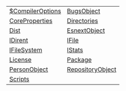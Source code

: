 |                                                                                                             |                                                                                                           |
| ----------------------------------------------------------------------------------------------------------- | --------------------------------------------------------------------------------------------------------- |
| [$CompilerOptions](https://hamedfathi.gitbook.io/aurelia-2-doc-api/aot/system/interface/usdcompileroptions) | [BugsObject](https://hamedfathi.gitbook.io/aurelia-2-doc-api/aot/system/interface/bugsobject)             |
| [CoreProperties](https://hamedfathi.gitbook.io/aurelia-2-doc-api/aot/system/interface/coreproperties)       | [Directories](https://hamedfathi.gitbook.io/aurelia-2-doc-api/aot/system/interface/directories)           |
| [Dist](https://hamedfathi.gitbook.io/aurelia-2-doc-api/aot/system/interface/dist)                           | [EsnextObject](https://hamedfathi.gitbook.io/aurelia-2-doc-api/aot/system/interface/esnextobject)         |
| [IDirent](https://hamedfathi.gitbook.io/aurelia-2-doc-api/aot/system/interface/idirent)                     | [IFile](https://hamedfathi.gitbook.io/aurelia-2-doc-api/aot/system/interface/ifile)                       |
| [IFileSystem](https://hamedfathi.gitbook.io/aurelia-2-doc-api/aot/system/interface/ifilesystem)             | [IStats](https://hamedfathi.gitbook.io/aurelia-2-doc-api/aot/system/interface/istats)                     |
| [License](https://hamedfathi.gitbook.io/aurelia-2-doc-api/aot/system/interface/license)                     | [Package](https://hamedfathi.gitbook.io/aurelia-2-doc-api/aot/system/interface/package)                   |
| [PersonObject](https://hamedfathi.gitbook.io/aurelia-2-doc-api/aot/system/interface/personobject)           | [RepositoryObject](https://hamedfathi.gitbook.io/aurelia-2-doc-api/aot/system/interface/repositoryobject) |
| [Scripts](https://hamedfathi.gitbook.io/aurelia-2-doc-api/aot/system/interface/scripts)                     |                                                                                                           |